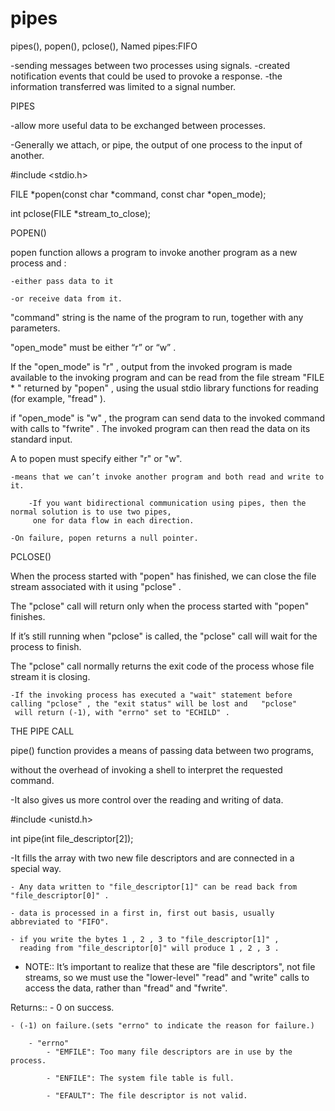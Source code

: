 # pipes
pipes(), popen(), pclose(), Named pipes:FIFO

-sending messages between two processes using signals.
-created notification events that could be used to provoke a response.
-the information transferred was limited to a signal number.

PIPES

-allow more useful data to be exchanged between processes.

-Generally we attach, or pipe, the output of one process to the input of another.



#include <stdio.h>

FILE *popen(const char *command, const char *open_mode);

int pclose(FILE *stream_to_close);


POPEN()

popen function allows a program to invoke another program as a new process and :

	-either pass data to it 
	
	-or receive data from it.

"command" string is the name of the program to run, together with any parameters. 

"open_mode" must be either “r” or “w” .

If the "open_mode" is "r" , output from the invoked program is made available to the invoking program 
and can be read from the file stream "FILE * " returned by "popen" , using the usual stdio library functions 
for reading (for example, "fread" ).


if "open_mode" is "w" , the program can send data to the invoked command with calls to "fwrite" . 
The invoked program can then read the data on its standard input.


A to popen must specify either "r" or "w".

	-means that we can’t invoke another program and both read and write to it.
	
		-If you want bidirectional communication using pipes, then the normal solution is to use two pipes, 
		 one for data flow in each direction.

	-On failure, popen returns a null pointer.



PCLOSE()

When the process started with "popen" has finished, we can close the file stream associated with it using "pclose" .

The "pclose" call will return only when the process started with "popen" finishes.

If it’s still running when "pclose" is called, the "pclose" call will wait for the process to finish.

The "pclose" call normally returns the exit code of the process whose file stream it is closing.

	-If the invoking process has executed a "wait" statement before calling "pclose" , the "exit status" will be lost and 	"pclose"
	 will return (-1), with "errno" set to "ECHILD" .



THE PIPE CALL 

pipe() function provides a means of passing data between two programs, 

without the overhead of invoking a shell to interpret the requested command.

-It also gives us more control over the reading and writing of data.

#include <unistd.h>

int pipe(int file_descriptor[2]);

-It fills the array with two new file descriptors and are connected in a special way.

	- Any data written to "file_descriptor[1]" can be read back from "file_descriptor[0]" .
	
	- data is processed in a first in, first out basis, usually abbreviated to "FIFO".
	
	- if you write the bytes 1 , 2 , 3 to "file_descriptor[1]" ,
	  reading from "file_descriptor[0]" will produce 1 , 2 , 3 .

- NOTE:: It’s important to realize that these are "file descriptors", not file streams, so we must use the "lower-level" "read" and "write" calls to access the data, rather than "fread" and "fwrite".

Returns::
	- 0 on success.
	
	- (-1) on failure.(sets "errno" to indicate the reason for failure.) 
	
		- "errno"
			- "EMFILE": Too many file descriptors are in use by the process.
			
			- "ENFILE": The system file table is full.
			
			- "EFAULT": The file descriptor is not valid.
